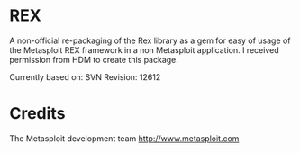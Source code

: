 # REX

A non-official re-packaging of the Rex library as a gem for easy of usage of the Metasploit REX framework in a non Metasploit application. I received permission from HDM to create this package.

Currently based on:
SVN Revision: 12612

# Credits
The Metasploit development team <http://www.metasploit.com>
